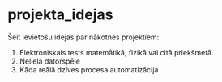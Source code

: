 ﻿# projekta_idejas

Šeit ievietošu idejas par nākotnes projektiem:

1. Elektroniskais tests matemātikā, fizikā vai citā priekšmetā.
2. Neliela datorspēle
3. Kāda reālā dzīves procesa automatizācija
